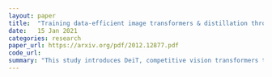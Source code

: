 ```yaml
---
layout: paper
title:  "Training data-efficient image transformers & distillation through attention"
date:   15 Jan 2021
categories: research
paper_url: https://arxiv.org/pdf/2012.12877.pdf
code_url: 
summary: "This study introduces DeiT, competitive vision transformers trained solely on ImageNet without convolutions, achieving up to 83.1% top-1 accuracy on ImageNet, using a single computer in under 3 days. Notably, it presents a unique teacher-student strategy for transformers, leveraging a distillation token for efficient learning from a convolutional network teacher. This method results in performance on par with convolutional networks, achieving up to 85.2% accuracy on ImageNet and demonstrating effective transferability to other tasks. The authors provide access to their code and models."
---
```


